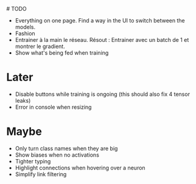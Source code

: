 # TODO

- Everything on one page. Find a way in the UI to switch between the models.
- Fashion
- Entrainer à la main le réseau. Résout : Entrainer avec un batch de 1 et montrer le gradient.
- Show what's being fed when training

# Later

- Disable buttons while training is ongoing (this should also fix 4 tensor leaks)
- Error in console when resizing

# Maybe

- Only turn class names when they are big
- Show biases when no activations
- Tighter typing
- Highlight connections when hovering over a neuron
- Simplify link filtering

